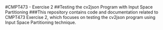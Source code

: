 #CMPT473 - Exercise 2
##Testing the cv2json Program with Input Space Partitioning
###This repository contains code and documentation related to CMPT473 Exercise 2, which focuses on testing the cv2json program using Input Space Partitioning technique.